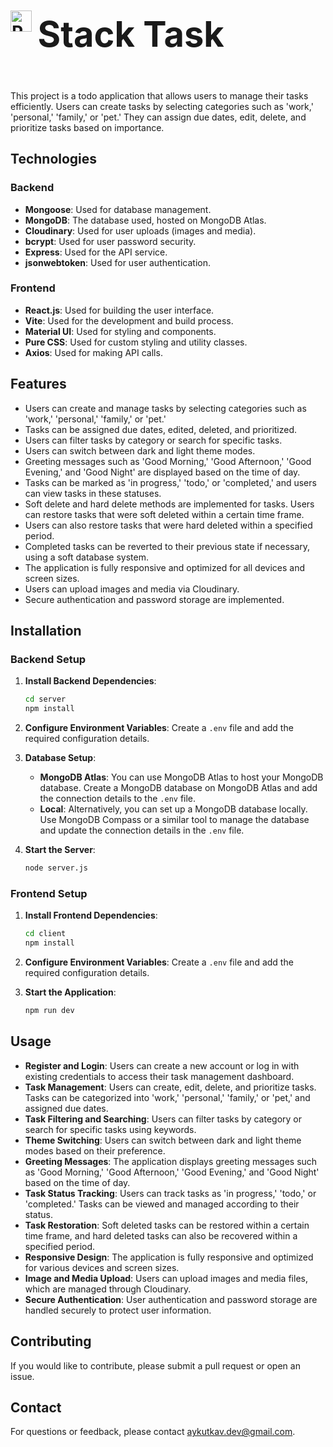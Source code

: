 # <div style="display: flex; align-items: center; gap: 10px;"><img src="/images/stack_task_logo.png" alt="Project Logo" height="33.5px"><h1>Stack Task</h1></div>

This project is a todo application that allows users to manage their tasks efficiently. Users can create tasks by selecting categories such as 'work,' 'personal,' 'family,' or 'pet.' They can assign due dates, edit, delete, and prioritize tasks based on importance.

## Technologies

### Backend

- **Mongoose**: Used for database management.
- **MongoDB**: The database used, hosted on MongoDB Atlas.
- **Cloudinary**: Used for user uploads (images and media).
- **bcrypt**: Used for user password security.
- **Express**: Used for the API service.
- **jsonwebtoken**: Used for user authentication.

### Frontend

- **React.js**: Used for building the user interface.
- **Vite**: Used for the development and build process.
- **Material UI**: Used for styling and components.
- **Pure CSS**: Used for custom styling and utility classes.
- **Axios**: Used for making API calls.

## Features

- Users can create and manage tasks by selecting categories such as 'work,' 'personal,' 'family,' or 'pet.'
- Tasks can be assigned due dates, edited, deleted, and prioritized.
- Users can filter tasks by category or search for specific tasks.
- Users can switch between dark and light theme modes.
- Greeting messages such as 'Good Morning,' 'Good Afternoon,' 'Good Evening,' and 'Good Night' are displayed based on the time of day.
- Tasks can be marked as 'in progress,' 'todo,' or 'completed,' and users can view tasks in these statuses.
- Soft delete and hard delete methods are implemented for tasks. Users can restore tasks that were soft deleted within a certain time frame.
- Users can also restore tasks that were hard deleted within a specified period.
- Completed tasks can be reverted to their previous state if necessary, using a soft database system.
- The application is fully responsive and optimized for all devices and screen sizes.
- Users can upload images and media via Cloudinary.
- Secure authentication and password storage are implemented.

## Installation

### Backend Setup

1. **Install Backend Dependencies**:

   ```bash
   cd server
   npm install
   ```

2. **Configure Environment Variables**: Create a `.env` file and add the required configuration details.

3. **Database Setup**:

   - **MongoDB Atlas**: You can use MongoDB Atlas to host your MongoDB database. Create a MongoDB database on MongoDB Atlas and add the connection details to the `.env` file.
   - **Local**: Alternatively, you can set up a MongoDB database locally. Use MongoDB Compass or a similar tool to manage the database and update the connection details in the `.env` file.

4. **Start the Server**:
   ```bash
   node server.js
   ```

### Frontend Setup

1. **Install Frontend Dependencies**:

   ```bash
   cd client
   npm install
   ```

2. **Configure Environment Variables**: Create a `.env` file and add the required configuration details.

3. **Start the Application**:
   ```bash
   npm run dev
   ```

## Usage

- **Register and Login**: Users can create a new account or log in with existing credentials to access their task management dashboard.
- **Task Management**: Users can create, edit, delete, and prioritize tasks. Tasks can be categorized into 'work,' 'personal,' 'family,' or 'pet,' and assigned due dates.
- **Task Filtering and Searching**: Users can filter tasks by category or search for specific tasks using keywords.
- **Theme Switching**: Users can switch between dark and light theme modes based on their preference.
- **Greeting Messages**: The application displays greeting messages such as 'Good Morning,' 'Good Afternoon,' 'Good Evening,' and 'Good Night' based on the time of day.
- **Task Status Tracking**: Users can track tasks as 'in progress,' 'todo,' or 'completed.' Tasks can be viewed and managed according to their status.
- **Task Restoration**: Soft deleted tasks can be restored within a certain time frame, and hard deleted tasks can also be recovered within a specified period.
- **Responsive Design**: The application is fully responsive and optimized for various devices and screen sizes.
- **Image and Media Upload**: Users can upload images and media files, which are managed through Cloudinary.
- **Secure Authentication**: User authentication and password storage are handled securely to protect user information.

## Contributing

If you would like to contribute, please submit a pull request or open an issue.

## Contact

For questions or feedback, please contact [aykutkav.dev@gmail.com](mailto:aykutkav.dev@gmail.com).
